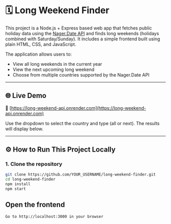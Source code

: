 # 🗓️ Long Weekend Finder

This project is a Node.js + Express based web app that fetches public holiday data using the [Nager.Date API](https://date.nager.at) and finds long weekends (holidays combined with Saturday/Sunday). It includes a simple frontend built using plain HTML, CSS, and JavaScript.

The application allows users to:
- View all long weekends in the current year
- View the next upcoming long weekend
- Choose from multiple countries supported by the Nager.Date API

---

## 🌐 Live Demo

🔗 [https://long-weekend-api.onrender.com](https://long-weekend-api.onrender.com)

Use the dropdown to select the country and type (all or next). The results will display below.

---

## ⚙️ How to Run This Project Locally

### 1. Clone the repository
```bash
git clone https://github.com/YOUR_USERNAME/long-weekend-finder.git
cd long-weekend-finder
npm install
npm start
```
## Open the frontend
```bash
Go to http://localhost:3000 in your browser
```
